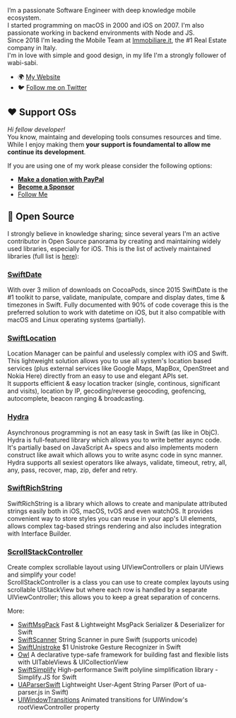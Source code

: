 I’m a passionate Software Engineer with deep knowledge mobile ecosystem.  
I started programming on macOS in 2000 and iOS on 2007. I'm also passionate working in backend environments with Node and JS.  
Since 2018 I'm leading the Mobile Team at [Immobiliare.it](https://labs.immobiliare.it), the #1 Real Estate company in Italy.  
I'm in love with simple and good design, in my life I'm a strongly follower of wabi-sabi.

- 🌍 [My Website](https://www.danielemargutti.com)
- 🐦 [Follow me on Twitter](http://twitter.com/danielemargutti)

## ❤️ Support OSs
*Hi fellow developer!*  
You know, maintaing and developing tools consumes resources and time. While I enjoy making them **your support is foundamental to allow me continue its development**.  

If you are using one of my work please consider the following options:

- [**Make a donation with PayPal**](https://www.paypal.com/paypalme/danielemargutti/20)
- [**Become a Sponsor**](https://github.com/sponsors/malcommac)
- [Follow Me](https://github.com/malcommac)

## 🚀 Open Source

I strongly believe in knowledge sharing; since several years I'm an active contributor in Open Source panorama by creating and maintaining widely used libraries, especially for iOS.
This is the list of actively maintained libraries (full list is [here](https://github.com/malcommac?tab=repositories)):

### [SwiftDate](https://github.com/malcommac/SwiftDate)
With over 3 milion of downloads on CocoaPods, since 2015 SwiftDate is the #1 toolkit to parse, validate, manipulate, compare and display dates, time & timezones in Swift. Fully documented with 90% of code coverage this is the preferred solution to work with datetime on iOS, but it also compatible with macOS and Linux operating systems (partially).

### [SwiftLocation](https://github.com/malcommac/SwiftLocation)
Location Manager can be painful and uselessly complex with iOS and Swift. This lightweight solution allows you to use all system's location based services (plus external services like Google Maps, MapBox, OpenStreet and Nokia Here) directly from an easy to use and elegant APIs set.  
It supports efficient & easy location tracker (single, continous, significant and visits), location by IP, gecoding/reverse geocoding, geofencing, autocomplete, beacon ranging & broadcasting.

### [Hydra](https://github.com/malcommac/Hydra)
Asynchronous programming is not an easy task in Swift (as like in ObjC). Hydra is full-featured library which allows you to write better async code. It's partially based on JavaScript A+ specs and also implements modern construct like await which allows you to write async code in sync manner. Hydra supports all sexiest operators like always, validate, timeout, retry, all, any, pass, recover, map, zip, defer and retry.

### [SwiftRichString](https://github.com/malcommac/SwiftRichString)
SwiftRichString is a library which allows to create and manipulate attributed strings easily both in iOS, macOS, tvOS and even watchOS. It provides convenient way to store styles you can reuse in your app's UI elements, allows complex tag-based strings rendering and also includes integration with Interface Builder.

### [ScrollStackController](https://github.com/malcommac/ScrollStackController)
Create complex scrollable layout using UIViewControllers or plain UIViews and simplify your code!  
ScrollStackController is a class you can use to create complex layouts using scrollable UIStackView but where each row is handled by a separate UIViewController; this allows you to keep a great separation of concerns.

More:

- [SwiftMsgPack](https://github.com/malcommac/SwiftMsgPack) Fast & Lightweight MsgPack Serializer & Deserializer for Swift
- [SwiftScanner](https://github.com/malcommac/SwiftScanner) String Scanner in pure Swift (supports unicode)
- [SwiftUnistroke](https://github.com/malcommac/SwiftUnistroke) $1 Unistroke Gesture Recognizer in Swift
- [Owl](https://github.com/malcommac/Owl) A declarative type-safe framework for building fast and flexible lists with UITableViews & UICollectionView
- [SwiftSimplify](https://github.com/malcommac/SwiftSimplify) High-performance Swift polyline simplification library - Simplify.JS for Swift
- [UAParserSwift](https://github.com/malcommac/UAParserSwift) Lightweight User-Agent String Parser (Port of ua-parser.js in Swift)
- [UIWindowTransitions](https://github.com/malcommac/UIWindowTransitions) Animated transitions for UIWindow's rootViewController property
